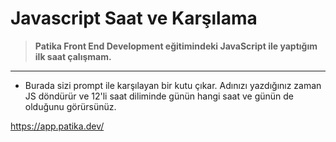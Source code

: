 # Javascript Saat ve Karşılama

>**Patika Front End Development eğitimindeki JavaScript ile yaptığım ilk saat çalışmam.**

***

- Burada sizi prompt ile karşılayan bir kutu çıkar. Adınızı yazdığınız zaman JS döndürür ve 12'li saat diliminde günün hangi saat ve günün de olduğunu görürsünüz.

https://app.patika.dev/

